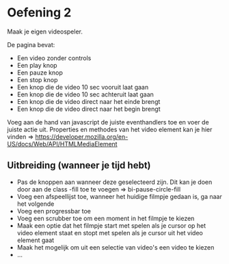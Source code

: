 # Oefening 2

Maak je eigen videospeler.

De pagina bevat:

- Een video zonder controls
- Een play knop
- Een pauze knop
- Een stop knop
- Een knop die de video 10 sec vooruit laat gaan
- Een knop die de video 10 sec achteruit laat gaan
- Een knop die de video direct naar het einde brengt
- Een knop die de video direct naar het begin brengt

Voeg aan de hand van javascript de juiste eventhandlers toe en voer de juiste actie uit. Properties en methodes van het video element kan je hier vinden => https://developer.mozilla.org/en-US/docs/Web/API/HTMLMediaElement

## Uitbreiding (wanneer je tijd hebt)

- Pas de knoppen aan wanneer deze geselecteerd zijn. Dit kan je doen door aan de class -fill toe te voegen => bi-pause-circle-fill
- Voeg een afspeellijst toe, wanneer het huidige filmpje gedaan is, ga naar het volgende
- Voeg een progressbar toe
- Voeg een scrubber toe om een moment in het filmpje te kiezen
- Maak een optie dat het filmpje start met spelen als je cursor op het video element staat en stopt met spelen als je cursor uit het video element gaat
- Maak het mogelijk om uit een selectie van video's een video te kiezen
- ...
